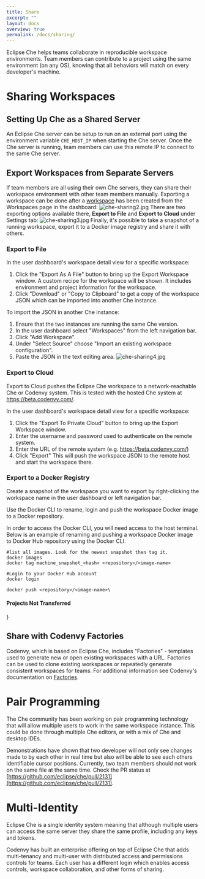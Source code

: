 ```yaml
---
title: Share
excerpt: ""
layout: docs
overview: true
permalink: /docs/sharing/
---
```

Eclipse Che helps teams collaborate in reproducible workspace environments. Team members can contribute to a project using the same environment (on any OS), knowing that all behaviors will match on every developer's machine.
# Sharing Workspaces  
## Setting Up Che as a Shared Server
An Eclipse Che server can be setup to run on an external port using the environment variable  `CHE_HOST_IP` when starting the Che server. Once the Che server is running, team members can use this remote IP to connect to the same Che server.

## Export Workspaces from Separate Servers
If team members are all using their own Che servers, they can share their workspace environment with other team members manually. Exporting a workspace can be done after a [workspace](doc:create-workspaces-and-projects) has been created from the Workspaces page in the dashboard:
![che-sharing2.jpg](images/che-sharing2.jpg)
There are two exporting options available there, **Export to File** and **Export to Cloud** under Settings tab:
![che-sharing3.jpg](images/che-sharing3.jpg)
Finally, it's possible to take a snapshot of a running workspace, export it to a Docker image registry and share it with others.

### Export to File
In the user dashboard's workspace detail view for a specific workspace:
1. Click the "Export As A File" button to bring up the Export Workspace window. A custom recipe for the workspace will be shown. It includes environment and project information for the workspace.
2. Click "Download" or "Copy to Clipboard" to get a copy of the workspace JSON which can be imported into another Che instance.

To import the JSON in another Che instance:
1. Ensure that the two instances are running the same Che version.
2. In the user dashboard select "Workspaces" from the left navigation bar.
3. Click "Add Workspace".
4. Under "Select Source" choose "Import an existing workspace configuration".
5. Paste the JSON in the text editing area.
![che-sharing4.jpg](images/che-sharing4.jpg)
### Export to Cloud
Export to Cloud pushes the Eclipse Che workspace to a network-reachable Che or Codenvy system. This is tested with the hosted Che system at https://beta.codenvy.com/.

In the user dashboard's workspace detail view for a specific workspace:
1. Click the "Export To Private Cloud" button to bring up the Export Workspace window.
2. Enter the username and password used to authenticate on the remote system.
3. Enter the URL of the remote system (e.g. https://beta.codenvy.com/)
4. Click "Export"
This will push the workspace JSON to the remote host and start the workspace there.

### Export to a Docker Registry
Create a snapshot of the workspace you want to export by right-clicking the workspace name in the user dashboard or left navigation bar.

Use the Docker CLI to rename, login and push the workspace Docker image to a Docker repository.

In order to access the Docker CLI, you will need access to the host terminal. Below is an example of renaming and pushing a workspace Docker image to Docker Hub repository using the Docker CLI.
```shell  
#list all images. Look for the newest snapshot then tag it.
docker images
docker tag machine_snapshot_<hash> <repository>/<image-name>

#Login to your Docker Hub account
docker login

docker push <repository>/<image-name>\
```

#### Projects Not Transferred
}  

## Share with Codenvy Factories
Codenvy, which is based on Eclipse Che, includes "Factories" - templates used to generate new or open existing workspaces with a URL. Factories can be used to clone existing workspaces or repeatedly generate consistent workspaces for teams. For additional information see Codenvy's documentation on [Factories](https://codenvy.readme.io/docs/factories).
# Pair Programming  
The Che community has been working on pair programming technology that will allow multiple users to work in the same workspace instance. This could be done through multiple Che editors, or with a mix of Che and desktop IDEs. 

Demonstrations have shown that two developer will not only see changes made to by each other in real time but also will be able to see each others identifiable cursor positions. Currently, two team members should not work on the same file at the same time. Check the PR status at [https://github.com/eclipse/che/pull/2131](https://github.com/eclipse/che/pull/2131).
# Multi-Identity  
Eclipse Che is a single identity system meaning that although multiple users can access the same server they share the same profile, including any keys and tokens.

Codenvy has built an enterprise offering on top of Eclipse Che that adds multi-tenancy and multi-user with distributed access and permissions controls for teams. Each user has a different login which enables access controls, workspace collaboration, and other forms of sharing. 

